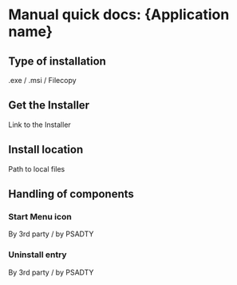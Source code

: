 # Manual quick docs: {Application name}
## Type of installation
.exe / .msi / Filecopy

## Get the Installer
Link to the Installer

## Install location
Path to local files

## Handling of components
### Start Menu icon
By 3rd party / by PSADTY

### Uninstall entry
By 3rd party / by PSADTY
